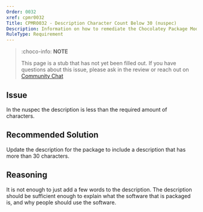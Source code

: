 ```yaml
---
Order: 0032
xref: cpmr0032
Title: CPMR0032 - Description Character Count Below 30 (nuspec)
Description: Information on how to remediate the Chocolatey Package Moderation Rule 0032
RuleType: Requirement
---
```


<?! Include "../../../../../shared/package-validator-rule-requirement.txt" /?>

> :choco-info: **NOTE**
>
> This page is a stub that has not yet been filled out. If you have questions about this issue, please ask in the review or reach out on [Community Chat](https://ch0.co/community)
## Issue

In the nuspec the description is less than the required amount of characters.

## Recommended Solution

Update the description for the package to include a description that has more than 30 characters.

## Reasoning

It is not enough to just add a few words to the description.
The description should be sufficient enough to explain what the software that is packaged is, and why people should use the software.
